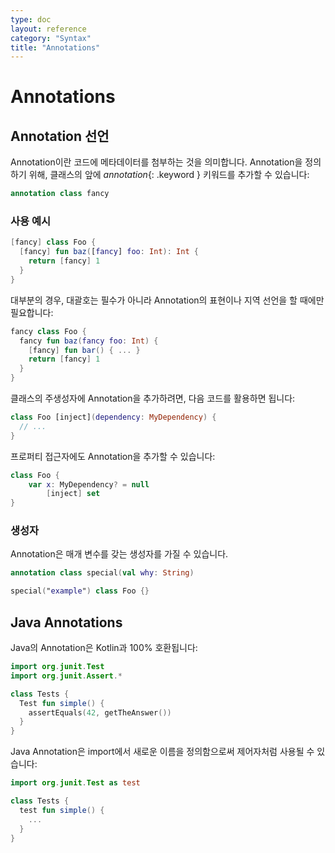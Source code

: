 ```yaml
---
type: doc
layout: reference
category: "Syntax"
title: "Annotations"
---
```


# Annotations

## Annotation 선언
Annotation이란 코드에 메타데이터를 첨부하는 것을 의미합니다. Annotation을 정의하기 위해, 클래스의 앞에 *annotation*{: .keyword } 키워드를 추가할 수 있습니다:

``` kotlin
annotation class fancy
```

### 사용 예시

``` kotlin
[fancy] class Foo {
  [fancy] fun baz([fancy] foo: Int): Int {
    return [fancy] 1
  }
}
```

대부분의 경우, 대괄호는 필수가 아니라 Annotation의 표현이나 지역 선언을 할 때에만 필요합니다:

``` kotlin
fancy class Foo {
  fancy fun baz(fancy foo: Int) {
    [fancy] fun bar() { ... }
    return [fancy] 1
  }
}
```

클래스의 주생성자에 Annotation을 추가하려면, 다음 코드를 활용하면 됩니다:

``` kotlin
class Foo [inject](dependency: MyDependency) {
  // ...
}
```

프로퍼티 접근자에도 Annotation을 추가할 수 있습니다:

``` kotlin
class Foo {
    var x: MyDependency? = null
        [inject] set
}
```

### 생성자

Annotation은 매개 변수를 갖는 생성자를 가질 수 있습니다.

``` kotlin
annotation class special(val why: String)

special("example") class Foo {}
```

## Java Annotations

Java의 Annotation은 Kotlin과 100% 호환됩니다:

``` kotlin
import org.junit.Test
import org.junit.Assert.*

class Tests {
  Test fun simple() {
    assertEquals(42, getTheAnswer())
  }
}
```

Java Annotation은 import에서 새로운 이름을 정의함으로써 제어자처럼 사용될 수 있습니다:

``` kotlin
import org.junit.Test as test

class Tests {
  test fun simple() {
    ...
  }
}
```


